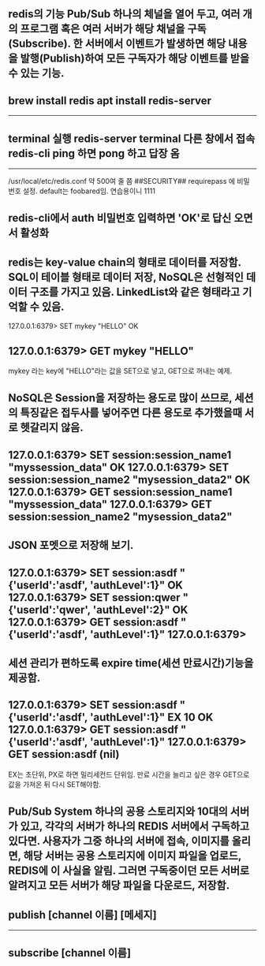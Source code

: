 redis의 기능 Pub/Sub
하나의 체널을 열어 두고, 여러 개의 프로그램 혹은 여러 서버가 해당 채널을 구독(Subscribe).
한 서버에서 이벤트가 발생하면 해당 내용을 발행(Publish)하여 모든 구독자가 해당 이벤트를 받을 수 있는 기능.
---
brew install redis
apt install redis-server
---
---
terminal 실행
redis-server
terminal 다른 창에서 접속
redis-cli
ping 하면 pong 하고 답장 옴
---
---
/usr/local/etc/redis.conf
약 500여 줄 쯤 ##SECURITY##
requirepass 에 비밀 번호 설정.
    default는 foobared임.
    연습용이니 1111

redis-cli에서 auth 비밀번호 입력하면 'OK'로 답신 오면서 활성화
---
redis는 key-value chain의 형태로 데이터를 저장함.
SQL이 테이블 형태로 데이터 저장, NoSQL은 선형적인 데이터 구조를 가지고 있음.
LinkedList와 같은 형태라고 기억할 수 있음.
--- 
127.0.0.1:6379> SET mykey "HELLO"
OK

127.0.0.1:6379> GET mykey
"HELLO"
---
mykey 라는 key에 "HELLO"라는 값을 SET으로 넣고, GET으로 꺼내는 예제.

NoSQL은 Session을 저장하는 용도로 많이 쓰므로, 세션의 특징같은 접두사를 넣어주면 다른 용도로 추가했을때 서로 헷갈리지 않음.
---
127.0.0.1:6379> SET session:session_name1 "myssession_data"
OK
127.0.0.1:6379> SET session:session_name2 "mysession_data2"
OK
127.0.0.1:6379> GET session:session_name1
"myssession_data"
127.0.0.1:6379> GET session:session_name2
"mysession_data2"
---

JSON 포멧으로 저장해 보기.
---
127.0.0.1:6379> SET session:asdf "{'userId':'asdf', 'authLevel':1}"
OK
127.0.0.1:6379> SET session:qwer "{'userId':'qwer', 'authLevel':2}"
OK
127.0.0.1:6379> GET session:asdf
"{'userId':'asdf', 'authLevel':1}"
127.0.0.1:6379>
---

세션 관리가 편하도록 expire time(세션 만료시간)기능을 제공함.
---
127.0.0.1:6379> SET session:asdf "{'userId':'asdf', 'authLevel':1}" EX 10
OK
127.0.0.1:6379> GET session:asdf
"{'userId':'asdf', 'authLevel':1}"
127.0.0.1:6379> GET session:asdf
(nil)
---
EX는 초단위, PX로 하면 밀리세컨드 단위임.
만료 시간을 늘리고 싶은 경우 GET으로 값을 가져온 뒤 다시 SET해야함.



Pub/Sub System
    하나의 공용 스토리지와 10대의 서버가 있고,
    각각의 서버가 하나의 REDIS 서버에서 구독하고 있다면.
    사용자가 그중 하나의 서버에 접속, 이미지를 올리면,
    해당 서버는 공용 스토리지에 이미지 파일을 업로드, REDIS에 이 사실을 알림.
    그러면 구독중이던 모든 서버로 알려지고 모든 서버가 해당 파일을 다운로드, 저장함.
---
publish [channel 이름] [메세지]
---
---
subscribe [channel 이름]
---